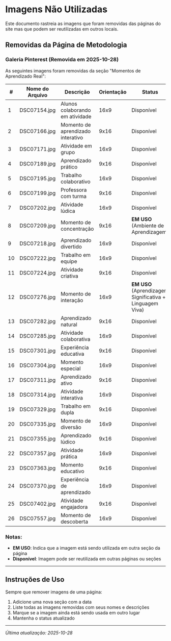# Imagens Não Utilizadas

Este documento rastreia as imagens que foram removidas das páginas do site mas que podem ser reutilizadas em outros locais.

## Removidas da Página de Metodologia

### Galeria Pinterest (Removida em 2025-10-28)

As seguintes imagens foram removidas da seção "Momentos de Aprendizado Real":

| # | Nome do Arquivo | Descrição | Orientação | Status |
|---|----------------|-----------|------------|--------|
| 1 | DSC07154.jpg | Alunos colaborando em atividade | 16x9 | Disponível |
| 2 | DSC07166.jpg | Momento de aprendizado interativo | 9x16 | Disponível |
| 3 | DSC07171.jpg | Atividade em grupo | 16x9 | Disponível |
| 4 | DSC07189.jpg | Aprendizado prático | 9x16 | Disponível |
| 5 | DSC07195.jpg | Trabalho colaborativo | 16x9 | Disponível |
| 6 | DSC07199.jpg | Professora com turma | 9x16 | Disponível |
| 7 | DSC07202.jpg | Atividade lúdica | 16x9 | Disponível |
| 8 | DSC07209.jpg | Momento de concentração | 9x16 | **EM USO** (Ambiente de Aprendizagem) |
| 9 | DSC07218.jpg | Aprendizado divertido | 16x9 | Disponível |
| 10 | DSC07222.jpg | Trabalho em equipe | 16x9 | Disponível |
| 11 | DSC07224.jpg | Atividade criativa | 9x16 | Disponível |
| 12 | DSC07276.jpg | Momento de interação | 16x9 | **EM USO** (Aprendizagem Significativa + Linguagem Viva) |
| 13 | DSC07282.jpg | Aprendizado natural | 9x16 | Disponível |
| 14 | DSC07285.jpg | Atividade colaborativa | 16x9 | Disponível |
| 15 | DSC07301.jpg | Experiência educativa | 9x16 | Disponível |
| 16 | DSC07304.jpg | Momento especial | 16x9 | Disponível |
| 17 | DSC07311.jpg | Aprendizado ativo | 9x16 | Disponível |
| 18 | DSC07314.jpg | Atividade interativa | 16x9 | Disponível |
| 19 | DSC07329.jpg | Trabalho em dupla | 9x16 | Disponível |
| 20 | DSC07335.jpg | Momento de diversão | 16x9 | Disponível |
| 21 | DSC07355.jpg | Aprendizado lúdico | 9x16 | Disponível |
| 22 | DSC07357.jpg | Atividade prática | 16x9 | Disponível |
| 23 | DSC07363.jpg | Momento educativo | 9x16 | Disponível |
| 24 | DSC07370.jpg | Experiência de aprendizado | 16x9 | Disponível |
| 25 | DSC07402.jpg | Atividade engajadora | 9x16 | Disponível |
| 26 | DSC07557.jpg | Momento de descoberta | 16x9 | Disponível |

### Notas:
- **EM USO**: Indica que a imagem está sendo utilizada em outra seção da página
- **Disponível**: Imagem pode ser reutilizada em outras páginas ou seções

---

## Instruções de Uso

Sempre que remover imagens de uma página:
1. Adicione uma nova seção com a data
2. Liste todas as imagens removidas com seus nomes e descrições
3. Marque se a imagem ainda está sendo usada em outro lugar
4. Mantenha o status atualizado

---

*Última atualização: 2025-10-28*
